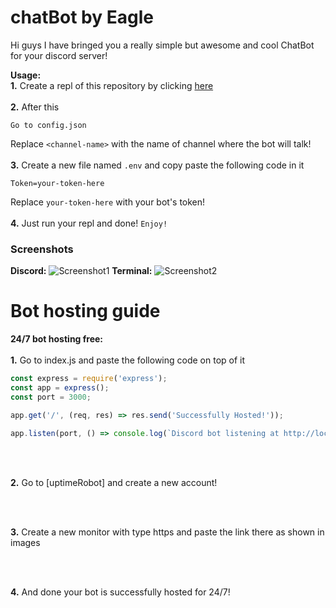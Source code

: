 # chatBot by Eagle

Hi guys I have bringed you a really simple but awesome and cool ChatBot for your discord server!

**Usage:** </br>
**1.** Create a repl of this repository by clicking [here](https://repl.it/github/EAGLE1309/chatBot)
</br>
</br>
**2.** After this
```
Go to config.json
```
Replace `<channel-name>` with the name of channel where the bot will talk!
</br>
</br>
**3.** Create a new file named `.env` and copy paste the following code in it
```
Token=your-token-here
```
Replace `your-token-here` with your bot's token!
</br>
</br>
**4.** Just run your repl and done! `Enjoy!`

### Screenshots
**Discord:**
![Screenshot1](https://cdn.discordapp.com/attachments/846698526821449778/846698559969296424/Screenshot_2021-05-25-16-07-05-76_572064f74bd5f9fa804b05334aa4f912.jpg)
**Terminal:**
![Screenshot2](https://cdn.discordapp.com/attachments/846698526821449778/846698792245657610/Screenshot_2021-05-25-16-08-32-42_c30cd925e7b7f067eb8ca2fbf963a62c.jpg)


# Bot hosting guide
**24/7 bot hosting free:**
</br>
</br>
**1.** Go to index.js and paste the following code on top of it
```javascript
const express = require('express');
const app = express();
const port = 3000;

app.get('/', (req, res) => res.send('Successfully Hosted!'));

app.listen(port, () => console.log(`Discord bot listening at http://localhost:${port}`));
```
</br>
</br>

**2.** Go to [uptimeRobot] and create a new account!

</br>
</br>

**3.** Create a new monitor with type https and paste the link there as shown in images

</br>
</br>

**4.** And done your bot is successfully hosted for 24/7!
